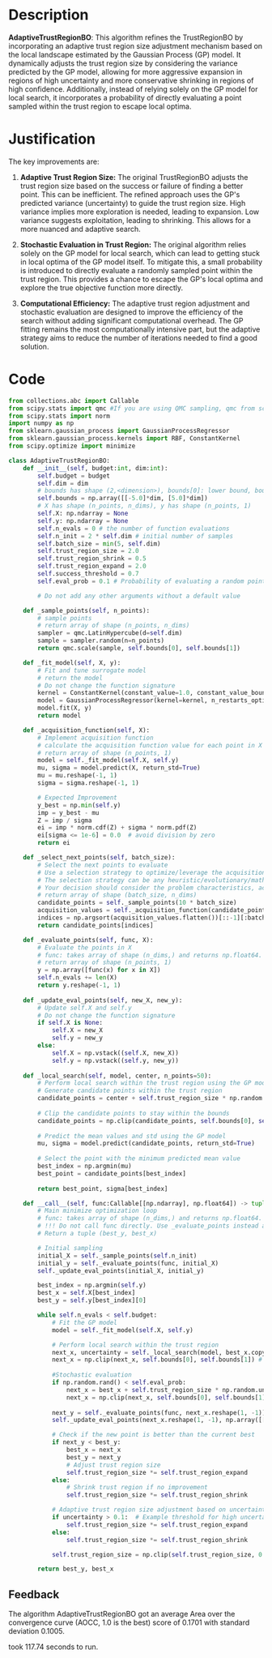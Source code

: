 # Description
**AdaptiveTrustRegionBO**: This algorithm refines the TrustRegionBO by incorporating an adaptive trust region size adjustment mechanism based on the local landscape estimated by the Gaussian Process (GP) model. It dynamically adjusts the trust region size by considering the variance predicted by the GP model, allowing for more aggressive expansion in regions of high uncertainty and more conservative shrinking in regions of high confidence. Additionally, instead of relying solely on the GP model for local search, it incorporates a probability of directly evaluating a point sampled within the trust region to escape local optima.

# Justification
The key improvements are:

1.  **Adaptive Trust Region Size:** The original TrustRegionBO adjusts the trust region size based on the success or failure of finding a better point. This can be inefficient. The refined approach uses the GP's predicted variance (uncertainty) to guide the trust region size. High variance implies more exploration is needed, leading to expansion. Low variance suggests exploitation, leading to shrinking. This allows for a more nuanced and adaptive search.

2.  **Stochastic Evaluation in Trust Region:** The original algorithm relies solely on the GP model for local search, which can lead to getting stuck in local optima of the GP model itself. To mitigate this, a small probability is introduced to directly evaluate a randomly sampled point within the trust region. This provides a chance to escape the GP's local optima and explore the true objective function more directly.

3.  **Computational Efficiency:** The adaptive trust region adjustment and stochastic evaluation are designed to improve the efficiency of the search without adding significant computational overhead. The GP fitting remains the most computationally intensive part, but the adaptive strategy aims to reduce the number of iterations needed to find a good solution.

# Code
```python
from collections.abc import Callable
from scipy.stats import qmc #If you are using QMC sampling, qmc from scipy is encouraged. Remove this line if you have better alternatives.
from scipy.stats import norm
import numpy as np
from sklearn.gaussian_process import GaussianProcessRegressor
from sklearn.gaussian_process.kernels import RBF, ConstantKernel
from scipy.optimize import minimize

class AdaptiveTrustRegionBO:
    def __init__(self, budget:int, dim:int):
        self.budget = budget
        self.dim = dim
        # bounds has shape (2,<dimension>), bounds[0]: lower bound, bounds[1]: upper bound
        self.bounds = np.array([[-5.0]*dim, [5.0]*dim])
        # X has shape (n_points, n_dims), y has shape (n_points, 1)
        self.X: np.ndarray = None
        self.y: np.ndarray = None
        self.n_evals = 0 # the number of function evaluations
        self.n_init = 2 * self.dim # initial number of samples
        self.batch_size = min(5, self.dim)
        self.trust_region_size = 2.0
        self.trust_region_shrink = 0.5
        self.trust_region_expand = 2.0
        self.success_threshold = 0.7
        self.eval_prob = 0.1 # Probability of evaluating a random point in the trust region

        # Do not add any other arguments without a default value

    def _sample_points(self, n_points):
        # sample points
        # return array of shape (n_points, n_dims)
        sampler = qmc.LatinHypercube(d=self.dim)
        sample = sampler.random(n=n_points)
        return qmc.scale(sample, self.bounds[0], self.bounds[1])

    def _fit_model(self, X, y):
        # Fit and tune surrogate model 
        # return the model
        # Do not change the function signature
        kernel = ConstantKernel(constant_value=1.0, constant_value_bounds=(1e-3, 1e3)) * RBF(length_scale=1.0, length_scale_bounds=(1e-3, 1e3))
        model = GaussianProcessRegressor(kernel=kernel, n_restarts_optimizer=2, alpha=1e-6)
        model.fit(X, y)
        return model

    def _acquisition_function(self, X):
        # Implement acquisition function 
        # calculate the acquisition function value for each point in X
        # return array of shape (n_points, 1)
        model = self._fit_model(self.X, self.y)
        mu, sigma = model.predict(X, return_std=True)
        mu = mu.reshape(-1, 1)
        sigma = sigma.reshape(-1, 1)

        # Expected Improvement
        y_best = np.min(self.y)
        imp = y_best - mu
        Z = imp / sigma
        ei = imp * norm.cdf(Z) + sigma * norm.pdf(Z)
        ei[sigma <= 1e-6] = 0.0  # avoid division by zero
        return ei

    def _select_next_points(self, batch_size):
        # Select the next points to evaluate
        # Use a selection strategy to optimize/leverage the acquisition function 
        # The selection strategy can be any heuristic/evolutionary/mathematical/hybrid methods.
        # Your decision should consider the problem characteristics, acquisition function, and the computational efficiency.
        # return array of shape (batch_size, n_dims)
        candidate_points = self._sample_points(10 * batch_size)
        acquisition_values = self._acquisition_function(candidate_points)
        indices = np.argsort(acquisition_values.flatten())[::-1][:batch_size]
        return candidate_points[indices]

    def _evaluate_points(self, func, X):
        # Evaluate the points in X
        # func: takes array of shape (n_dims,) and returns np.float64.
        # return array of shape (n_points, 1)
        y = np.array([func(x) for x in X])
        self.n_evals += len(X)
        return y.reshape(-1, 1)
    
    def _update_eval_points(self, new_X, new_y):
        # Update self.X and self.y
        # Do not change the function signature
        if self.X is None:
            self.X = new_X
            self.y = new_y
        else:
            self.X = np.vstack((self.X, new_X))
            self.y = np.vstack((self.y, new_y))
    
    def _local_search(self, model, center, n_points=50):
        # Perform local search within the trust region using the GP model
        # Generate candidate points within the trust region
        candidate_points = center + self.trust_region_size * np.random.uniform(-1, 1, size=(n_points, self.dim))
        
        # Clip the candidate points to stay within the bounds
        candidate_points = np.clip(candidate_points, self.bounds[0], self.bounds[1])
        
        # Predict the mean values and std using the GP model
        mu, sigma = model.predict(candidate_points, return_std=True)
        
        # Select the point with the minimum predicted mean value
        best_index = np.argmin(mu)
        best_point = candidate_points[best_index]
        
        return best_point, sigma[best_index]

    def __call__(self, func:Callable[[np.ndarray], np.float64]) -> tuple[np.float64, np.array]:
        # Main minimize optimization loop
        # func: takes array of shape (n_dims,) and returns np.float64. 
        # !!! Do not call func directly. Use _evaluate_points instead and be aware of the budget when calling it. !!!
        # Return a tuple (best_y, best_x)

        # Initial sampling
        initial_X = self._sample_points(self.n_init)
        initial_y = self._evaluate_points(func, initial_X)
        self._update_eval_points(initial_X, initial_y)

        best_index = np.argmin(self.y)
        best_x = self.X[best_index]
        best_y = self.y[best_index][0]

        while self.n_evals < self.budget:
            # Fit the GP model
            model = self._fit_model(self.X, self.y)

            # Perform local search within the trust region
            next_x, uncertainty = self._local_search(model, best_x.copy())
            next_x = np.clip(next_x, self.bounds[0], self.bounds[1]) # Ensure it's within bounds
            
            #Stochastic evaluation
            if np.random.rand() < self.eval_prob:
                next_x = best_x + self.trust_region_size * np.random.uniform(-1, 1, size=(self.dim))
                next_x = np.clip(next_x, self.bounds[0], self.bounds[1])
            
            next_y = self._evaluate_points(func, next_x.reshape(1, -1))[0, 0] # Evaluate the actual function
            self._update_eval_points(next_x.reshape(1, -1), np.array([[next_y]]))

            # Check if the new point is better than the current best
            if next_y < best_y:
                best_x = next_x
                best_y = next_y
                # Adjust trust region size
                self.trust_region_size *= self.trust_region_expand
            else:
                # Shrink trust region if no improvement
                self.trust_region_size *= self.trust_region_shrink

            # Adaptive trust region size adjustment based on uncertainty
            if uncertainty > 0.1:  # Example threshold for high uncertainty
                self.trust_region_size *= self.trust_region_expand
            else:
                self.trust_region_size *= self.trust_region_shrink

            self.trust_region_size = np.clip(self.trust_region_size, 0.1, 5.0) # Keep trust region within reasonable bounds

        return best_y, best_x
```
## Feedback
 The algorithm AdaptiveTrustRegionBO got an average Area over the convergence curve (AOCC, 1.0 is the best) score of 0.1701 with standard deviation 0.1005.

took 117.74 seconds to run.